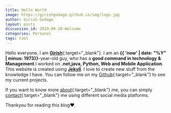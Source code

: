 ```yaml
---
title: Hello World
image: https://girishgodage.github.io/img/logo.jpg
author: Girish Godage
layout: posts
discussion_id: 2019-09-20-Welcome
categories: Personal
tags: Cool
---
```


Hello everyone, I am [**Girish**](https://www.instagram.com/girishgodage_007){:target="_blank"}. I am  an **{{ 'now' | date: "%Y" | minus: 1973}}**-year-old guy,
who has a **good command in technology & Management**.I worked on **.net,java, Python, Web  and Mobile Application**. This website is created using [**Jekyll**](https://jekyllrb.com/). I love to create new stuff from the  knowledge I have. You can follow me on my [Github](https://github.com/girishgodage){:target="_blank"} to see my current projects.

If you want to know more [about]({{site.url}}{{site.baseurl}}/#about){:target="_blank"} me, you can simply [contact]({{site.url}}{{site.baseurl}}/#contact){:target="_blank"} me using different social media platforms.<br>

Thankyou for reading this blog❤.

